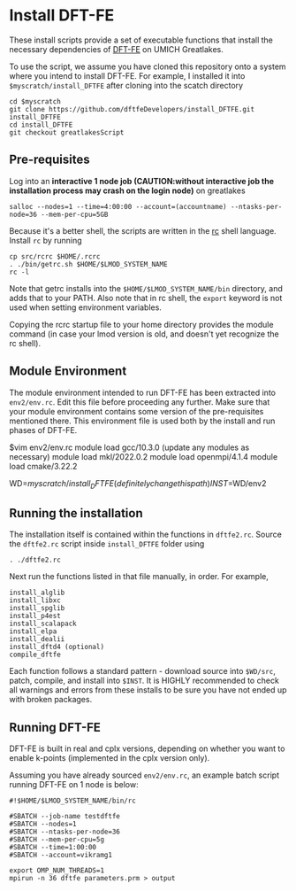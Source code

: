 # Install DFT-FE

These install scripts provide a set of executable
functions that install the necessary dependencies
of [DFT-FE](https://github.com/dftfeDevelopers/dftfe) on UMICH Greatlakes.

To use the script, we assume you have cloned this
repository onto a system where you intend to install DFT-FE.
For example, I installed it into `$myscratch/install_DFTFE` after 
cloning into the scatch directory

    cd $myscratch
    git clone https://github.com/dftfeDevelopers/install_DFTFE.git install_DFTFE
    cd install_DFTFE
    git checkout greatlakesScript

## Pre-requisites
Log into an **interactive 1 node job (CAUTION:without interactive job the
installation process may crash on the login node)** on greatlakes 

    salloc --nodes=1 --time=4:00:00 --account=(accountname) --ntasks-per-node=36 --mem-per-cpu=5GB

Because it's a better shell, the scripts are written
in the [rc](http://doc.cat-v.org/plan_9/4th_edition/papers/rc)
shell language.  Install `rc` by running

    cp src/rcrc $HOME/.rcrc
    . ./bin/getrc.sh $HOME/$LMOD_SYSTEM_NAME
    rc -l

Note that getrc installs into the `$HOME/$LMOD_SYSTEM_NAME/bin`
directory, and adds that to your PATH. Also note that in rc shell, the 
`export` keyword is not used when setting environment variables.

Copying the rcrc startup file to your home directory provides
the module command (in case your lmod version is old,
and doesn't yet recognize the rc shell).

## Module Environment

The module environment intended to run DFT-FE has been extracted
into `env2/env.rc`.  Edit this file before proceeding any further.
Make sure that your module environment contains some version of the
pre-requisites mentioned there.
This environment file is used both by the install and run
phases of DFT-FE.

   $vim env2/env.rc 
   module load gcc/10.3.0  (update any modules as necessary)
   module load mkl/2022.0.2
   module load openmpi/4.1.4
   module load cmake/3.22.2

   WD=$myscratch/install_DFTFE (definitely change this path)
   INST=$WD/env2


## Running the installation
The installation itself is contained within the functions in
`dftfe2.rc`. Source the `dftfe2.rc` script inside `install_DFTFE` folder using

    . ./dftfe2.rc

Next run the functions listed in that file manually, in order.
For example, 

    install_alglib
    install_libxc
    install_spglib
    install_p4est
    install_scalapack
    install_elpa
    install_dealii
    install_dftd4 (optional)
    compile_dftfe

Each function follows a standard pattern - download source into `$WD/src`,
patch, compile, and install into `$INST`.  It is HIGHLY recommended
to check all warnings and errors from these installs to be sure
you have not ended up with broken packages.


## Running DFT-FE

DFT-FE is built in real and cplx versions, depending on whether you
want to enable k-points (implemented in the cplx version only).

Assuming you have already sourced `env2/env.rc`, an example
batch script running DFT-FE on 1 node is below:

    #!$HOME/$LMOD_SYSTEM_NAME/bin/rc

    #SBATCH --job-name testdftfe
    #SBATCH --nodes=1
    #SBATCH --ntasks-per-node=36
    #SBATCH --mem-per-cpu=5g
    #SBATCH --time=1:00:00
    #SBATCH --account=vikramg1
    
    export OMP_NUM_THREADS=1
    mpirun -n 36 dftfe parameters.prm > output



